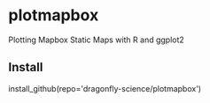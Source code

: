 # plotmapbox
Plotting Mapbox Static Maps with R and ggplot2

Install 
--------

install_github(repo='dragonfly-science/plotmapbox')
